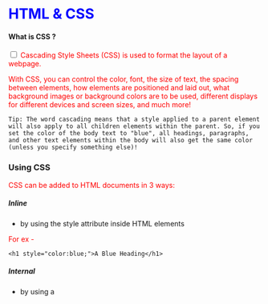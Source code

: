 # HTML & CSS 

#### What is CSS ? 

<input type="Checkbox"/> Cascading Style Sheets (CSS) is used to format the layout of a webpage.

With CSS, you can control the color, font, the size of text, the spacing between elements, how elements are positioned and laid out, what background images or background colors are to be used, different displays for different devices and screen sizes, and much more!


```
Tip: The word cascading means that a style applied to a parent element will also apply to all children elements within the parent. So, if you set the color of the body text to "blue", all headings, paragraphs, and other text elements within the body will also get the same color (unless you specify something else)!
```

### Using CSS 

CSS can be added to HTML documents in 3 ways:

##### Inline 
- by using the style attribute inside HTML elements

For ex - 
```
<h1 style="color:blue;">A Blue Heading</h1>
```

##### Internal 
- by using a <style> element in the <head> section

For ex - 
```
<html>
<head>
<style>
body {background-color: powderblue;}
h1   {color: blue;}
p    {color: red;}
</style>
</head>
```

##### External 
- by using a <link> element to link to an external CSS file

For ex - 
```
<head>
  <link rel="stylesheet" href="styles.css">
</head>
```